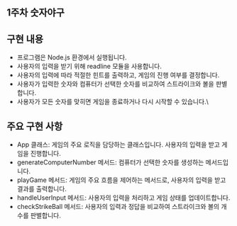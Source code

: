 ## 1주차 숫자야구


## 구현 내용
- 프로그램은 Node.js 환경에서 실행됩니다.
- 사용자의 입력을 받기 위해 readline 모듈을 사용합니다.
- 사용자의 입력에 따라 적절한 힌트를 출력하고, 게임의 진행 여부를 결정합니다.
- 사용자가 입력한 숫자와 컴퓨터가 선택한 숫자를 비교하여 스트라이크와 볼을 판별합니다.
- 사용자가 모든 숫자를 맞히면 게임을 종료하거나 다시 시작할 수 있습니다.\

## 주요 구현 사항

- App 클래스: 게임의 주요 로직을 담당하는 클래스입니다. 사용자의 입력을 받고 게임을 진행합니다.
- generateComputerNumber 메서드: 컴퓨터가 선택한 숫자를 생성하는 메서드입니다.
- playGame 메서드: 게임의 주요 흐름을 제어하는 메서드로, 사용자의 입력을 받고 결과를 출력합니다.
- handleUserInput 메서드: 사용자의 입력을 처리하고 게임 상태를 업데이트합니다.
- checkStrikeBall 메서드: 사용자의 입력과 정답을 비교하여 스트라이크와 볼의 개수를 판별합니다.